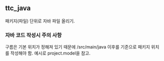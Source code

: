 ## ttc_java
패키지(파일) 단위로 자바 파일 올리기.

### 자바 코드 작성시 주의 사항
구름은 기본 위치가 정해져 있기 때문에 /src/main/java 이후를 기준으로 패키지 위치를 작성해야 함.
예시로 project.model을 참고.
